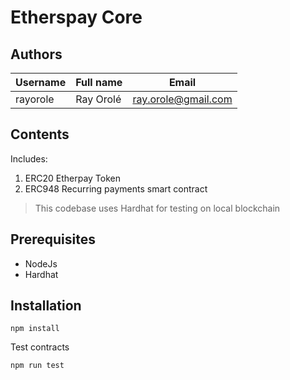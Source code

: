 # Etherspay Core

## Authors

| Username | Full name | Email               |
| -------- | --------- | ------------------- |
| rayorole | Ray Orolé | ray.orole@gmail.com |

## Contents

Includes:

1. ERC20 Etherpay Token
2. ERC948 Recurring payments smart contract

> This codebase uses Hardhat for testing on local blockchain

## Prerequisites

- NodeJs
- Hardhat

## Installation

```
npm install
```

Test contracts

```
npm run test
```
